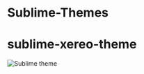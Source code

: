 # Sublime-Themes

sublime-xereo-theme
===================

![Sublime theme](http://puu.sh/9Skvv/48d9ba80f4.png "Sublime Theme Screenshot")
